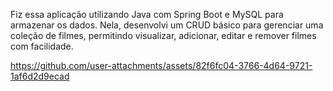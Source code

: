 Fiz essa aplicação utilizando Java com Spring Boot e MySQL para armazenar os dados. Nela, desenvolvi um CRUD básico para gerenciar uma coleção de filmes, permitindo visualizar, adicionar, editar e remover filmes com facilidade.





https://github.com/user-attachments/assets/82f6fc04-3766-4d64-9721-1af6d2d9ecad

